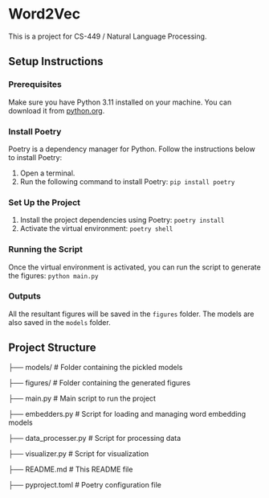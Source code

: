 # Word2Vec

This is a project for CS-449 / Natural Language Processing.

## Setup Instructions

### Prerequisites

Make sure you have Python 3.11 installed on your machine. You can download it from [python.org](https://www.python.org/).

### Install Poetry

Poetry is a dependency manager for Python. Follow the instructions below to install Poetry:

1. Open a terminal.
2. Run the following command to install Poetry: `pip install poetry`

### Set Up the Project

1. Install the project dependencies using Poetry: `poetry install`
2. Activate the virtual environment: `poetry shell`

### Running the Script

Once the virtual environment is activated, you can run the script to generate the figures: `python main.py`

### Outputs

All the resultant figures will be saved in the `figures` folder. The models are also saved in the `models` folder.

## Project Structure

├── models/ # Folder containing the pickled models

├── figures/ # Folder containing the generated figures 

├── main.py # Main script to run the project

├── embedders.py # Script for loading and managing word embedding models

├── data_processer.py # Script for processing data

├── visualizer.py # Script for visualization

├── README.md # This README file

├── pyproject.toml # Poetry configuration file